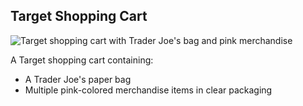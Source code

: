 ## Target Shopping Cart

![Target shopping cart with Trader Joe's bag and pink merchandise](https://raw.githubusercontent.com/JulianLee1117/mcp-created-test1/main/target-shopping-cart.jpg)

A Target shopping cart containing:
- A Trader Joe's paper bag
- Multiple pink-colored merchandise items in clear packaging